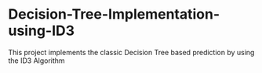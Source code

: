 # Decision-Tree-Implementation-using-ID3
This project implements the classic Decision Tree based prediction by using the ID3 Algorithm
